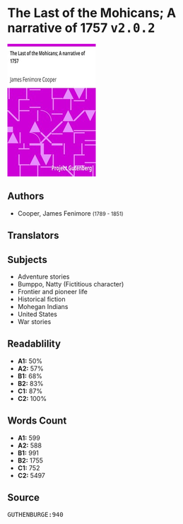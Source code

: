 # The Last of the Mohicans; A narrative of 1757 <kbd>v2.0.2</kbd>

![](./cover.medium.jpg "")

## Authors


 - Cooper, James Fenimore <small>(1789 - 1851)</small>

## Translators



## Subjects


 - Adventure stories
 - Bumppo, Natty (Fictitious character)
 - Frontier and pioneer life
 - Historical fiction
 - Mohegan Indians
 - United States
 - War stories

## Readablility


 - **A1:** 50%
 - **A2:** 57%
 - **B1:** 68%
 - **B2:** 83%
 - **C1:** 87%
 - **C2:** 100%

## Words Count


 - **A1:** 599
 - **A2:** 588
 - **B1:** 991
 - **B2:** 1755
 - **C1:** 752
 - **C2:** 5497

## Source


<kbd>GUTHENBURGE:940</kbd>
